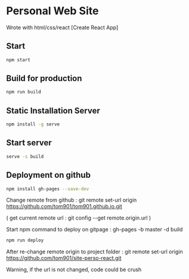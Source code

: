 # Personal Web Site

Wrote with html/css/react
[Create React App]

## Start

```bash
npm start
```
## Build for production

```bash
npm run build
```

## Static Installation Server

```bash
npm install -g serve
```

## Start server
```bash
serve -s build
```

## Deployment on github 
```bash
npm install gh-pages --save-dev
```
Change remote from github : 
git remote set-url origin https://github.com/tom901/tom901.github.io.git

(
get current remote url : 
git config --get remote.origin.url
)

Start npm command to deploy on gitpage : gh-pages -b master -d build
```bash
npm run deploy
```
After re-change remote origin to project folder :
git remote set-url origin https://github.com/tom901/site-perso-react.git

Warning, if the url is not changed, code could be crush

